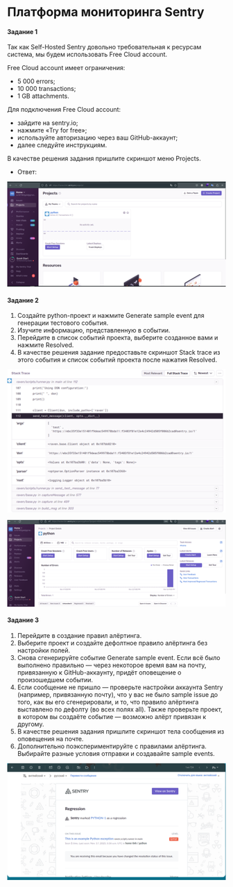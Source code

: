 # Платформа мониторинга Sentry

#### Задание 1

Так как Self-Hosted Sentry довольно требовательная к ресурсам система, мы будем использовать Free Сloud account.

Free Cloud account имеет ограничения:

  - 5 000 errors;
  - 10 000 transactions;
  - 1 GB attachments.

Для подключения Free Cloud account:

  - зайдите на sentry.io;
  - нажмите «Try for free»;
  - используйте авторизацию через ваш GitHub-аккаунт;
  - далее следуйте инструкциям.

В качестве решения задания пришлите скриншот меню Projects.


- Ответ:
<p align="center">
  <img width="600" height="" src="./assets/monit_04_01.png">
</p>


#### Задание 2

  1. Создайте python-проект и нажмите Generate sample event для генерации тестового события.
  2. Изучите информацию, представленную в событии.
  3. Перейдите в список событий проекта, выберите созданное вами и нажмите Resolved.
  4. В качестве решения задание предоставьте скриншот Stack trace из этого события и список событий проекта после нажатия Resolved.

<p align="center">
  <img width="600" height="" src="./assets/monit_04_02.png">
</p>

<p align="center">
  <img width="600" height="" src="./assets/monit_04_03.png">
</p>


#### Задание 3

  1. Перейдите в создание правил алёртинга.
  2. Выберите проект и создайте дефолтное правило алёртинга без настройки полей.
  3. Снова сгенерируйте событие Generate sample event. Если всё было выполнено правильно — через некоторое время вам на почту, привязанную к GitHub-аккаунту, придёт оповещение о произошедшем событии.
  4. Если сообщение не пришло — проверьте настройки аккаунта Sentry (например, привязанную почту), что у вас не было sample issue до того, как вы его сгенерировали, и то, что правило алёртинга выставлено по дефолту (во всех полях all). Также проверьте проект, в котором вы создаёте событие — возможно алёрт привязан к другому.
  5. В качестве решения задания пришлите скриншот тела сообщения из оповещения на почте.
  6. Дополнительно поэкспериментируйте с правилами алёртинга. Выбирайте разные условия отправки и создавайте sample events.

<p align="center">
  <img width="600" height="" src="./assets/monit_04_04.png">
</p>
